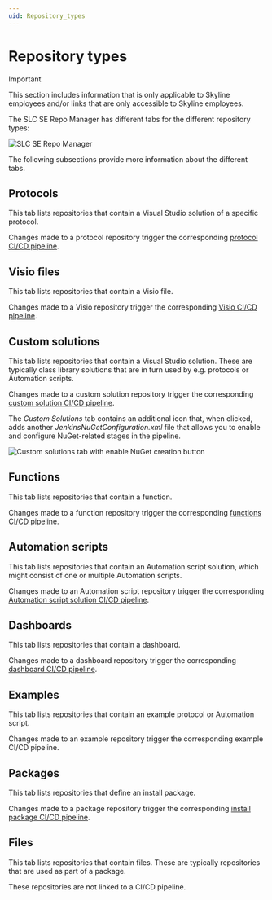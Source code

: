 ```yaml
---
uid: Repository_types
---
```


# Repository types

> [!IMPORTANT]
> This section includes information that is only applicable to Skyline employees and/or links that are only accessible to Skyline employees.

The SLC SE Repo Manager has different tabs for the different repository types:

![SLC SE Repo Manager](~/develop/images/repoManagerRepoTypes.png)

The following subsections provide more information about the different tabs.

## Protocols

This tab lists repositories that contain a Visual Studio solution of a specific protocol.

Changes made to a protocol repository trigger the corresponding [protocol CI/CD pipeline](xref:Pipeline_stages_for_protocols).

## Visio files

This tab lists repositories that contain a Visio file.

Changes made to a Visio repository trigger the corresponding [Visio CI/CD pipeline](xref:Pipeline_stages_for_visual_overviews).

## Custom solutions

This tab lists repositories that contain a Visual Studio solution. These are typically class library solutions that are in turn used by e.g. protocols or Automation scripts.

Changes made to a custom solution repository trigger the corresponding [custom solution CI/CD pipeline](xref:Pipeline_stages_for_custom_solutions).

The *Custom Solutions* tab contains an additional icon that, when clicked, adds another *JenkinsNuGetConfiguration.xml* file that allows you to enable and configure NuGet-related stages in the pipeline.

![Custom solutions tab with enable NuGet creation button](~/develop/images/repoManagerCustomSolutionsTab.png)

## Functions

This tab lists repositories that contain a function.

Changes made to a function repository trigger the corresponding [functions CI/CD pipeline](xref:Pipeline_stages_for_functions).

## Automation scripts

This tab lists repositories that contain an Automation script solution, which might consist of one or multiple Automation scripts.

Changes made to an Automation script repository trigger the corresponding [Automation script solution CI/CD pipeline](xref:Pipeline_stages_for_Automation_scripts).

## Dashboards

This tab lists repositories that contain a dashboard.

Changes made to a dashboard repository trigger the corresponding [dashboard CI/CD pipeline](xref:Pipeline_stages_for_dashboards).

## Examples

This tab lists repositories that contain an example protocol or Automation script.

Changes made to an example repository trigger the corresponding example CI/CD pipeline.

## Packages

This tab lists repositories that define an install package.

Changes made to a package repository trigger the corresponding [install package CI/CD pipeline](xref:Pipeline_stages_for_install_packages).

## Files

This tab lists repositories that contain files. These are typically repositories that are used as part of a package.

These repositories are not linked to a CI/CD pipeline.
